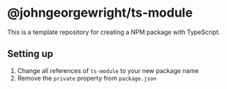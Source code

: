 # @johngeorgewright/ts-module

This is a template repository for creating a NPM package with TypeScript.

## Setting up

1. Change all references of `ts-module` to your new package name
1. Remove the `private` property from `package.json`
